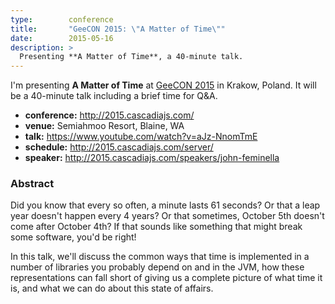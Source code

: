 ```yaml
---
type:        conference
title:       "GeeCON 2015: \"A Matter of Time\""
date:        2015-05-16
description: >
  Presenting **A Matter of Time**, a 40-minute talk.
---
```


I'm presenting **A Matter of Time** at [GeeCON 2015](http://2015.geecon.org/) in Krakow, Poland. It will be a 40-minute talk including a brief time for Q&A.

* **conference:** <http://2015.cascadiajs.com/>
* **venue:** Semiahmoo Resort, Blaine, WA
* **talk:** <https://www.youtube.com/watch?v=aJz-NnomTmE>
* **schedule:** <http://2015.cascadiajs.com/server/>
* **speaker:** <http://2015.cascadiajs.com/speakers/john-feminella>

### Abstract

Did you know that every so often, a minute lasts 61 seconds? Or that a leap year doesn't happen every 4 years? Or that sometimes, October 5th doesn't come after October 4th? If that sounds like something that might break some software, you'd be right!

In this talk, we'll discuss the common ways that time is implemented in a number of libraries you probably depend on and in the JVM, how these representations can fall short of giving us a complete picture of what time it is, and what we can do about this state of affairs.